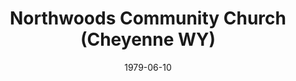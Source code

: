---
date: &id001 1979-06-10
end_date: null
location:
  address: null
  city: Cheyenne
  state: WY
minister:
- end: 1979-06-10
  name: Huibert Vandenbroek
  start: 1978-01-01
  type: Organizing Pastor
- end: 1981-01-01
  name: Roswell Kamrath
  start: 1979-06-10
  type: Pastor
- end: 1992-01-01
  name: Craig Rowe
  start: 1982-01-01
  type: Pastor
ministers:
- Huibert Vandenbroek
- Roswell Kamrath
- Craig Rowe
name: Northwoods Community Church
names:
- end: 1979-06-10
  name: Northwoods Community Chapel
  start: 1978-01-01
- end: 1994-02-13
  name: Northwoods Community Church
  start: 1979-06-10
origination_date: *id001
raw_data: "WYOMING Cheyenne\nNorthwoods Community Chapel, OPC (1978\u2013June 10,\
  \ 1979)\nNorthwoods Community Church, OPC  (June 10, 1979\u2013February 13, 1994)\n\
  (transferred to the Presbyterian Church in America, 1994)\nOrg. Pastor: Huibert\
  \ Vandenbroek, 1978\u201379\nPastors: Roswell Kamrath, 1979\u201381\nCraig Rowe,\
  \ 1982\u201392"
received_from:
- Orthodox Presbyterian Church
states:
- WY
status:
  active: false
  end_date: 1994-02-13
  reason: transfer
  received_from: null
  withdrawal_to: null
title: Northwoods Community Church (Cheyenne WY)
year_established:
- 1979

---